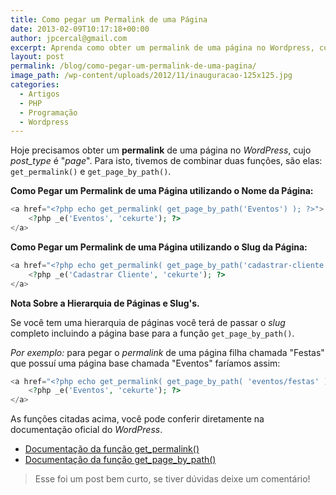 ```yaml
---
title: Como pegar um Permalink de uma Página
date: 2013-02-09T10:17:18+00:00
author: jpcercal@gmail.com
excerpt: Aprenda como obter um permalink de uma página no Wordpress, cujo post_type é "page". Combinando as funções get_permalink() e get_page_by_path().
layout: post
permalink: /blog/como-pegar-um-permalink-de-uma-pagina/
image_path: /wp-content/uploads/2012/11/inauguracao-125x125.jpg
categories:
  - Artigos
  - PHP
  - Programação
  - Wordpress
---
```


Hoje precisamos obter um **permalink** de uma página no _WordPress_, cujo _post_type_ é "_page_". Para isto, tivemos de combinar duas funções, são elas: `get_permalink()` e `get_page_by_path()`.

**Como Pegar um Permalink de uma Página utilizando o Nome da Página:**

```php
<a href="<?php echo get_permalink( get_page_by_path('Eventos') ); ?>">
    <?php _e('Eventos', 'cekurte'); ?>
</a>
```

**Como Pegar um Permalink de uma Página utilizando o Slug da Página:**

```php
<a href="<?php echo get_permalink( get_page_by_path('cadastrar-cliente') ); ?>">
    <?php _e('Cadastrar Cliente', 'cekurte'); ?>
</a>
```

**Nota Sobre a Hierarquia de Páginas e Slug's.**

Se você tem uma hierarquia de páginas você terá de passar o _slug_ completo incluindo a página base para a função `get_page_by_path()`.

_Por exemplo:_ para pegar o _permalink_ de uma página filha chamada "Festas" que possuí uma página base chamada "Eventos" faríamos assim:

```php
<a href="<?php echo get_permalink( get_page_by_path( 'eventos/festas' ) ) ?>">
    <?php _e('Eventos', 'cekurte'); ?>
</a>
```

As funções citadas acima, você pode conferir diretamente na documentação oficial do _WordPress_.

* [Documentação da função get_permalink()](http://codex.wordpress.org/Function_Reference/get_permalink "Documentação da função get_permalink()")
* [Documentação da função get_page_by_path()](http://codex.wordpress.org/Function_Reference/get_page_by_path "Documentação da função get_page_by_path()")

> Esse foi um post bem curto, se tiver dúvidas deixe um comentário!
